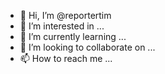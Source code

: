- 👋 Hi, I’m @reportertim
- 👀 I’m interested in ...
- 🌱 I’m currently learning ...
- 💞️ I’m looking to collaborate on ...
- 📫 How to reach me ...

<!---
reportertim/reportertim is a ✨ special ✨ repository because its `README.md` (this file) appears on your GitHub profile.
You can click the Preview link to take a look at your changes.
--->
